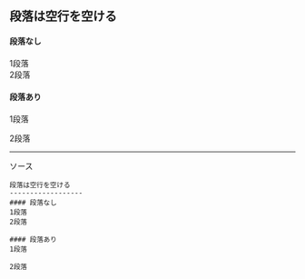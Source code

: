 段落は空行を空ける
------------------
#### 段落なし  
1段落  
2段落

#### 段落あり
1段落

2段落

*****

ソース

    段落は空行を空ける
    ------------------
    #### 段落なし  
    1段落  
    2段落
    
    #### 段落あり
    1段落
    
    2段落
